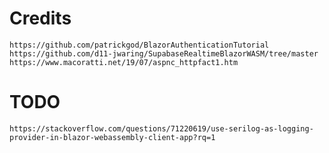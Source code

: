 
# Credits
    https://github.com/patrickgod/BlazorAuthenticationTutorial
    https://github.com/d11-jwaring/SupabaseRealtimeBlazorWASM/tree/master
    https://www.macoratti.net/19/07/aspnc_httpfact1.htm


# TODO
    https://stackoverflow.com/questions/71220619/use-serilog-as-logging-provider-in-blazor-webassembly-client-app?rq=1
